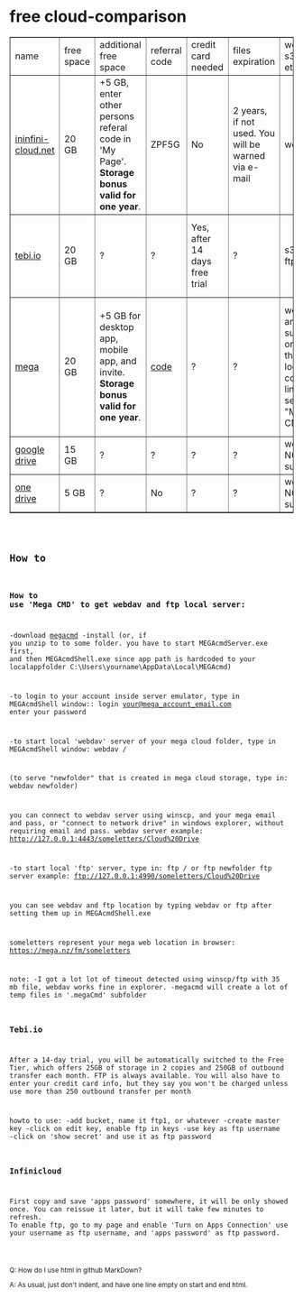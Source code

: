 # free cloud-comparison

<table border="1">
<tbody><tr>
<td>name</td>
<td>free space</td>
<td>additional free space</td>
<td>referral code</td>
<td>credit card needed</td>
<td>files expiration</td>
<td>webdav, s3, ftp etc.</td>
<td>note</td>
</tr>

<tr>
<td><a href="https://infini-cloud.net/en/">ininfini-cloud.net</a></td>
<td>20 GB</td>
<td>+5 GB, enter other persons referal code in 'My Page'. <b>Storage bonus valid for one year</b>. </td>
<td>ZPF5G</td>
<td>No</td>
<td>2 years, if not used. You will be warned via e-mail</td>
<td>webdav</td>
<td></td>
</tr>

<tr>
<td><a href="https://tebi.io/">tebi.io</a><a></a></td>
<td>20 GB</td>
<td>?</td>
<td>?</td>
<td>Yes, after 14 days free trial</td>
<td>?</td>
<td>s3, ftp, ftps</td>
<td>250 GB/Month free traffic. You will be charged if you go over that.</td>
</tr>

<tr>
<td><a href="https://mega.io/">mega</a></td>
<td>20 GB</td>
<td>+5 GB for desktop app, mobile app, and invite. <b>Storage bonus valid for one year</b>. </td>
<td><a href="https://mega.nz/#newsignupaGF2YWppQHlhaG9vLmNvbYGjvdF7zokU">code</a></td>
<td>?</td>
<td>?</td>
<td>webdav and ftp supported only through local command line server "MEGA CMD"</td>
<td>Download limited. "The limit is based on the amount of data downloaded from your IP address over the past six hours." </td>
</tr>

<tr>
<td><a href="https://drive.google.com/">google drive</a></td>
<td>15 GB</td>
<td>?</td>
<td>?</td>
<td>?</td>
<td>?</td>
<td>webdav NOT supported</td>
<td></td>
</tr>
 
<tr>
<td><a href="https://www.microsoft.com/en-us/microsoft-365/onedrive/free-online-cloud-storage">one drive</a></td>
<td>5 GB</td>
<td>?</td>
<td>No</td>
<td>?</td>
<td>?</td>
<td>webdav NOT supported</td>
<td></td>
</tr>

</tbody></table>

<code><pre>

## How to

### How to use 'Mega CMD' to get webdav and ftp local server:


-download [megacmd](https://mega.io/cmd)
-install
(or, if you unzip to to some folder. you have to start MEGAcmdServer.exe first, 
and then MEGAcmdShell.exe
since app path is hardcoded to your localappfolder  C:\Users\yourname\AppData\Local\MEGAcmd)

-to login to your account inside server emulator, type in MEGAcmdShell window:: 
login your@mega_account_email.com
enter your password

-to start local 'webdav' server of your mega cloud folder, type in MEGAcmdShell window:
webdav /

(to serve "newfolder" that is created in mega cloud storage, type in:
webdav newfolder)

you can connect to webdav server using winscp, and your mega email and pass,
or "connect to network drive" in windows explorer, without requiring email and pass.
webdav server example:
http://127.0.0.1:4443/someletters/Cloud%20Drive

-to start local 'ftp' server, type in:
ftp /
or 
ftp newfolder
ftp server example:
ftp://127.0.0.1:4990/someletters/Cloud%20Drive

you can see webdav and ftp location by typing 
webdav
or
ftp
after setting them up in MEGAcmdShell.exe

someletters represent your mega web location in browser:
https://mega.nz/fm/someletters

note:
-I got a lot lot of timeout detected using winscp/ftp with 35 mb file, webdav works fine in explorer.
-megacmd will create a lot of temp files in '.megaCmd' subfolder

### Tebi.io

After a 14-day trial, you will be automatically switched to the Free Tier, 
which offers 25GB of storage in 2 copies and 250GB of outbound transfer each month.
FTP is always available. You will also have to enter your credit card info, 
but they say you won't be charged unless use more than 250 outbound transfer per month

howto to use:
-add bucket, name it ftp1, or whatever
-create master key
-click on edit key, enable ftp in keys
-use key as ftp username 
-click on 'show secret' and use it as ftp password


### Infinicloud

First copy and save 'apps password' somewhere, it will be only showed once.
You can reissue it later, but it will take few minutes to refresh.
To enable ftp, go to my page and enable 'Turn on Apps Connection'
use your username as ftp username, and 'apps password' as ftp password.


</pre></code>

<sub>
Q: How do I use html in github MarkDown?  
	
A: As usual, just don't indent, and have one line empty on start and end html.
</sub>


